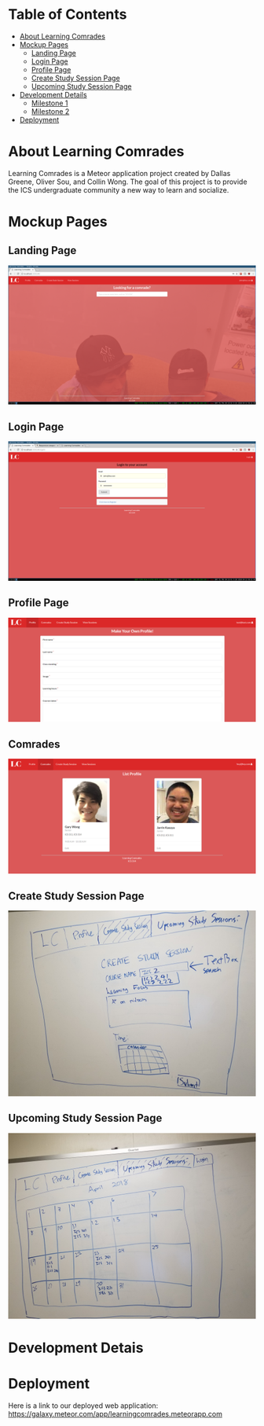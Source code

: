 # Table of Contents

* [About Learning Comrades](#about-learning-comrades)
* [Mockup Pages](#mockup-pages)
  * [Landing Page](#landing-page)
  * [Login Page](#login-page)
  * [Profile Page](#profile-page)
  * [Create Study Session Page](#create-study-session-page)
  * [Upcoming Study Session Page](#upcoming-study-session-page)
* [Development Details](#development-details)
  * [Milestone 1](#milestone-1)
  * [Milestone 2](#milestone-2)
* [Deployment](#deployment)
  
 
# About Learning Comrades

Learning Comrades is a Meteor application project created by Dallas Greene, Oliver Sou, and Collin Wong. The goal of this project 
is to provide the ICS undergraduate community a new way to learn and socialize.

# Mockup Pages

## Landing Page

![](images/landing_page2.png)

## Login Page

![](images/login2.png)

## Profile Page

![](images/profile2.PNG)

## Comrades

![](images/comrades.PNG)

## Create Study Session Page

![](images/create.jpg)

## Upcoming Study Session Page

![](images/upcoming.jpg)

# Development Detais

# Deployment

Here is a link to our deployed web application: https://galaxy.meteor.com/app/learningcomrades.meteorapp.com

